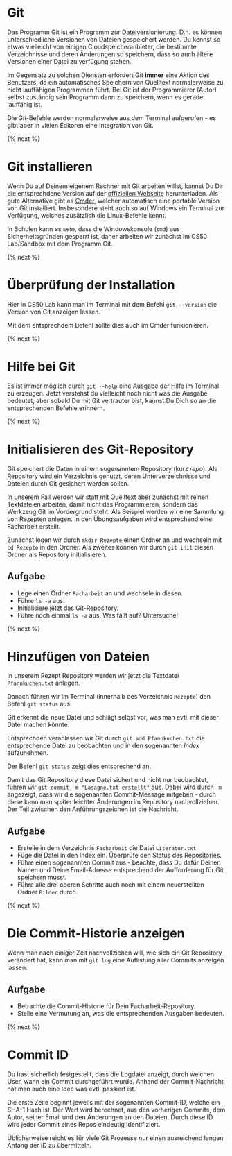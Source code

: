 # Git

Das Programm Git ist ein Programm zur Dateiversionierung. D.h. es können unterschiedliche Versionen von Dateien  gespeichert werden. Du kennst so etwas vielleicht von einigen Cloudspeicheranbieter, die bestimmte Verzeichnisse und deren Änderungen so speichern, dass so auch ältere Versionen einer Datei zu verfügung stehen.

Im Gegensatz zu solchen Diensten erfordert Git **immer** eine Aktion des Benutzers, da ein automatisches Speichern von Quelltext normalerweise zu nicht lauffähigen Programmen führt. Bei Git ist der Programmierer (Autor) selbst zuständig sein Programm dann zu speichern, wenn es gerade lauffähig ist.

Die Git-Befehle werden normalerweise aus dem Terminal aufgerufen - es gibt aber in vielen Editoren eine Integration von Git.


{% next %}
# Git installieren

Wenn Du auf Deinem eigenem Rechner mit Git arbeiten willst, kannst Du Dir die entsprechdene Version auf der [offiziellen Webseite](https://git-scm.com/) herunterladen. Als gute Alternative gibt es [Cmder](https://www.cmder.net), welcher automatisch eine portable Version von Git installiert. Insbesondere steht auch so auf Windows ein Terminal zur Verfügung, welches zusätzlich die Linux-Befehle kennt.

In Schulen kann es sein, dass die Windowskonsole (`cmd`) aus Sicherheitsgründen gesperrt ist, daher arbeiten wir zunächst im CS50 Lab/Sandbox mit dem Programm Git.

{% next %}
# Überprüfung der Installation

Hier in CS50 Lab kann man im Terminal mit dem Befehl `git --version` die Version von Git anzeigen lassen.

Mit dem entsprechdem Befehl sollte dies auch im Cmder funkionieren.

{% next %}
# Hilfe bei Git

Es ist immer möglich durch `git --help` eine Ausgabe der Hilfe im Terminal zu erzeugen. Jetzt verstehst du vielleicht noch nicht was die Ausgabe bedeutet, aber sobald Du mit Git vertrauter bist, kannst Du Dich so an die entsprechenden Befehle erinnern.

{% next %}
# Initialisieren des Git-Repository

Git speichert die Daten in einem sogenanntem Repository (kurz *repo*). Als Repository wird ein Verzeichnis genutzt, deren Unterverzeichnisse und Dateien durch Git gesichert werden sollen.

In unserem Fall werden wir statt mit Quelltext aber zunächst mit reinen Textdateien arbeiten, damit nicht das Programmieren, sondern das Werkzeug Git im Vordergrund steht. Als Beispiel werden wir eine Sammlung von Rezepten anlegen. In den Übungsaufgaben wird entsprechend eine Facharbeit erstellt.

Zunächst legen wir durch `mkdir Rezepte` einen Ordner an und wechseln mit `cd Rezepte` in den Ordner. Als zweites können wir durch `git init` diesen Ordner als Repository initialisieren.

## Aufgabe
+ Lege einen Ordner `Facharbeit` an und wechsele in diesen.
+ Führe `ls -a` aus.
+ Initialisiere jetzt das Git-Repository.
+ Führe noch einmal `ls -a` aus. Was fällt auf? Untersuche!

{% next %}
# Hinzufügen von Dateien

In unserem Rezept Repository werden wir jetzt die Textdatei `Pfannkuchen.txt` anlegen.

Danach führen wir im Terminal (innerhalb des Verzeichnis `Rezepte`) den Befehl `git status` aus.

Git erkennt die neue Datei und schlägt selbst vor, was man evtl. mit dieser Datei machen könnte.

Entsprechden veranlassen wir Git durch `git add Pfannkuchen.txt` die entsprechende Datei zu beobachten und in den sogenannten *Index* aufzunehmen.

Der Befehl `git status` zeigt dies entsprechend an.

Damit das Git Repository diese Datei sichert und nicht nur beobachtet, führen wir `git commit -m "Lasagne.txt erstellt"` aus. Dabei wird durch `-m` angezeigt, dass wir die sogenannten Commit-Message mitgeben - durch diese kann man später leichter Änderungen im Repository nachvollziehen. Der Teil zwischen den Anführungszeichen ist die Nachricht.

## Aufgabe
+ Erstelle in dem Verzeichnis `Facharbeit` die Datei `Literatur.txt`.
+ Füge die Datei  in den Index ein. Überprüfe  den Status des Repositories.
+ Führe einen sogenannten Commit aus - beachte, dass Du dafür Deinen Namen und Deine Email-Adresse entsprechend der Aufforderung für Git speichern musst.
+ Führe alle drei oberen Schritte auch noch mit einem neuerstellten Ordner `Bilder` durch.

{% next %}
# Die Commit-Historie anzeigen

Wenn man nach einiger Zeit nachvollziehen will, wie sich ein Git Repository verändert hat, kann man mit `git log` eine Auflistung aller Commits anzeigen lassen.

## Aufgabe
+ Betrachte die Commit-Historie für Dein Facharbeit-Repository.
+ Stelle eine Vermutung an, was die entsprechenden Ausgaben bedeuten.

{% next %}
# Commit ID

Du hast sicherlich festgestellt, dass die Logdatei anzeigt, durch welchen User, wann ein Commit durchgeführt wurde. Anhand der Commit-Nachricht hat man auch eine Idee was evtl. passiert ist.

Die erste Zeile beginnt jeweils mit der sogenannten Commit-ID, welche ein SHA-1 Hash ist. Der Wert wird berechnet, aus den vorherigen Commits, dem Autor, seiner Email und den Änderungen an den Dateien. Durch diese ID wird jeder Commit eines Repos eindeutig identifiziert.

Üblicherweise reicht es für viele Git Prozesse nur einen ausreichend langen Anfang der ID zu übermitteln.


